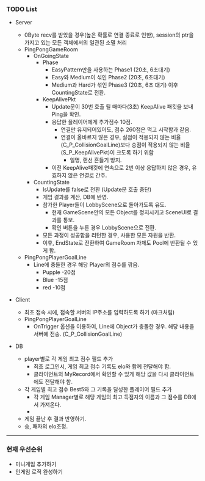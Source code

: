 ### TODO List

- Server
  - 0Byte recv를 받았을 경우(높은 확률로 연결 종료로 인한), session의 ptr을 가지고 있는 모든 객체에서의 일관된 소멸 처리
  - PingPongGameRoom
    - OnGoingState
      - Phase
        - EasyPattern만을 사용하는 Phase1 (20초, 6초대기)
        - Easy와 Medium이 섞인 Phase2 (20초, 6초대기)
        - Medium과 Hard가 섞인 Phase3 (20초, 6초 대기) 이후 CountingState로 전환.
      - KeepAlivePkt
        - Update문이 30번 호출 될 때마다(3초) KeepAlive 패킷을 보내 Ping을 확인.
        - 응답한 플레이어에게 추가점수 10점.
          - 연결만 유지되어있어도, 점수 260점은 먹고 시작함과 같음.
          - 연결이 올바르지 않은 경우, 실점이 적용되지 않는 비율(C_P_CollisionGoalLine)보다 승점이 적용되지 않는 비율(S_P_KeepAlivePkt)이 크도록 하기 위함
            - 일명, 랜선 흔들기 방지.
        - 이전 KeepAlive패킷에 연속으로 2번 이상 응답하지 않은 경우, 유효하지 않은 연결로 간주.
    - CountingState
      - IsUpdate를 false로 전환 (Update문 호출 중단)
      - 게임 결과를 계산, DB에 반영.
      - 참가한 Player들이 LobbyScene으로 돌아가도록 유도.
        - 현재 GameScene안의 모든 Object를 정지시키고 SceneUI로 결과를 통보.
        - 확인 버튼을 누른 경우 LobbyScene으로 전환.
      - 모든 과정이 성공함을 리턴한 경우, 사용한 모든 자원을 반환.
      - 이후, EndState로 전환하여 GameRoom 자체도 Pool에 반환될 수 있게 함.
  - PingPongPlayerGoalLine
    - Line에 충돌한 경우 해당 Player의 점수를 깎음.
      - Pupple -20점
      - Blue -15점
      - red -10점

- Client
  - 최초 접속 시에, 접속할 서버의 IP주소를 입력하도록 하기 (마크처럼)
  - PingPongPlayerGoalLine
    - OnTrigger 옵션을 이용하여, Line에 Object가 충돌한 경우. 해당 내용을 서버에 전송. (C_P_CollisionGoalLine)

- DB
  - player별로 각 게임 최고 점수 필드 추가
    - 최초 로그인시, 게임 최고 점수 기록도 elo와 함께 전달해야 함.
    - 클라이언트의 MyRecord에서 확인할 수 있게 해당 값을 다시 클라이언트에도 전달해야 함.
  - 각 게임별 최고 점수 Best5와 그 기록을 달성한 플레이어 필드 추가
    - 각 게임 Manager별로 해당 게임의 최고 득점자의 이름과 그 점수를 DB에서 가져온다.
    - 
  - 게임 끝난 후 결과 반영하기.
  - 승, 패자의 elo조정.

---

### 현재 우선순위

- 미니게임 추가하기
- 인게임 로직 완성하기
